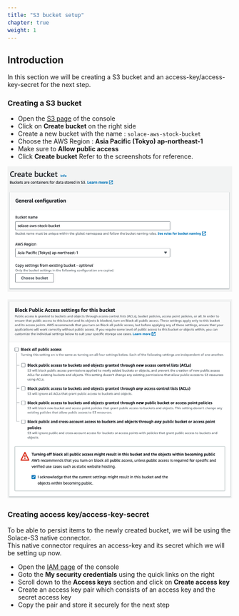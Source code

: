 ```yaml
---
title: "S3 bucket setup"
chapter: true
weight: 1 
---
```


## Introduction
In this section we will be creating a S3 bucket and an access-key/access-key-secret for the next step.

### Creating a S3 bucket
- Open the [S3 page](https://s3.console.aws.amazon.com/s3/) of the console
- Click on **Create bucket** on the right side
- Create a new bucket with the name : `solace-aws-stock-bucket`
- Choose the AWS Region : **Asia Pacific (Tokyo) ap-northeast-1**
- Make sure to **Allow public access**
- Click **Create bucket**
Refer to the screenshots for reference.

![S3 - Create-bucket](/static/images/moduleFour/S3-create-bucket-screen-1.png)

![S3 - Create-bucket - Allow Access](/static/images/moduleFour/S3-create-bucket-screen-2.png)

### Creating access key/access-key-secret
To be able to persist items to the newly created bucket, we will be using the Solace-S3 native connector. \
This native connector requires an access-key and its secret which we will be setting up now.

- Open the [IAM page](https://us-east-1.console.aws.amazon.com/iamv2) of the console
- Goto the **My security credentials** using the quick links on the right
- Scroll down to the **Access keys** section and click on **Create access key**
- Create an access key pair which consists of an access key and the secret access key
- Copy the pair and store it securely for the next step

